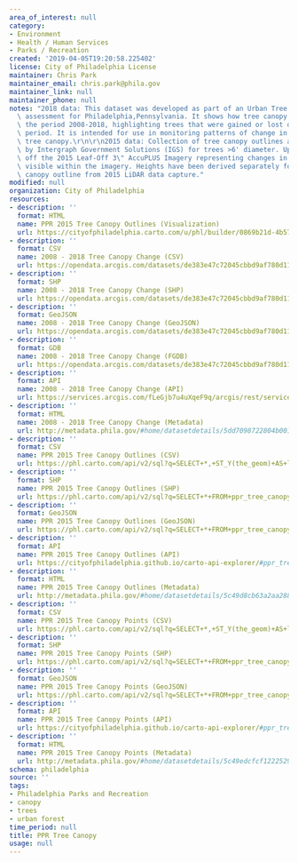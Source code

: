 ```yaml
---
area_of_interest: null
category:
- Environment
- Health / Human Services
- Parks / Recreation
created: '2019-04-05T19:20:58.225402'
license: City of Philadelphia License
maintainer: Chris Park
maintainer_email: chris.park@phila.gov
maintainer_link: null
maintainer_phone: null
notes: "2018 data: This dataset was developed as part of an Urban Tree Canopy (UTC)\
  \ assessment for Philadelphia,Pennsylvania. It shows how tree canopy changed during\
  \ the period 2008-2018, highlighting trees that were gained or lost during the 10-year\
  \ period. It is intended for use in monitoring patterns of change in Philadelphia,Pennsylvania\
  \ tree canopy.\r\n\r\n2015 data: Collection of tree canopy outlines and points generated\
  \ by Intergraph Government Solutions (IGS) for trees >6' diameter. Update generated\
  \ off the 2015 Leaf-Off 3\" AccuPLUS Imagery representing changes in tree canopy\
  \ visible within the imagery. Heights have been derived separately for each tree\
  \ canopy outline from 2015 LiDAR data capture."
modified: null
organization: City of Philadelphia
resources:
- description: ''
  format: HTML
  name: PPR 2015 Tree Canopy Outlines (Visualization)
  url: https://cityofphiladelphia.carto.com/u/phl/builder/0869b21d-4b57-4910-9bb4-46a0509d6f14/embed
- description: ''
  format: CSV
  name: 2008 - 2018 Tree Canopy Change (CSV)
  url: https://opendata.arcgis.com/datasets/de383e47c72045cbbd9af780d1117ff3_0.csv
- description: ''
  format: SHP
  name: 2008 - 2018 Tree Canopy Change (SHP)
  url: https://opendata.arcgis.com/datasets/de383e47c72045cbbd9af780d1117ff3_0.zip
- description: ''
  format: GeoJSON
  name: 2008 - 2018 Tree Canopy Change (GeoJSON)
  url: https://opendata.arcgis.com/datasets/de383e47c72045cbbd9af780d1117ff3_0.geojson
- description: ''
  format: GDB
  name: 2008 - 2018 Tree Canopy Change (FGDB)
  url: https://opendata.arcgis.com/datasets/de383e47c72045cbbd9af780d1117ff3_0.gdb
- description: ''
  format: API
  name: 2008 - 2018 Tree Canopy Change (API)
  url: https://services.arcgis.com/fLeGjb7u4uXqeF9q/arcgis/rest/services/TreeCanopyChange_2008_2018/FeatureServer/0/query?outFields=*&where=1%3D1
- description: ''
  format: HTML
  name: 2008 - 2018 Tree Canopy Change (Metadata)
  url: http://metadata.phila.gov/#home/datasetdetails/5dd7098722804b0016de910e/representationdetails/5dd7098822804b0016de9112/
- description: ''
  format: CSV
  name: PPR 2015 Tree Canopy Outlines (CSV)
  url: https://phl.carto.com/api/v2/sql?q=SELECT+*,+ST_Y(the_geom)+AS+lat,+ST_X(the_geom)+AS+lng+FROM+ppr_tree_canopy_outlines_2015&filename=ppr_tree_canopy_outlines_2015&format=csv&skipfields=cartodb_id,the_geom,the_geom_webmercator
- description: ''
  format: SHP
  name: PPR 2015 Tree Canopy Outlines (SHP)
  url: https://phl.carto.com/api/v2/sql?q=SELECT+*+FROM+ppr_tree_canopy_outlines_2015&filename=ppr_tree_canopy_outlines_2015&format=shp&skipfields=cartodb_id
- description: ''
  format: GeoJSON
  name: PPR 2015 Tree Canopy Outlines (GeoJSON)
  url: https://phl.carto.com/api/v2/sql?q=SELECT+*+FROM+ppr_tree_canopy_outlines_2015&filename=ppr_tree_canopy_outlines_2015&format=geojson&skipfields=cartodb_id
- description: ''
  format: API
  name: PPR 2015 Tree Canopy Outlines (API)
  url: https://cityofphiladelphia.github.io/carto-api-explorer/#ppr_tree_canopy_outlines_2015
- description: ''
  format: HTML
  name: PPR 2015 Tree Canopy Outlines (Metadata)
  url: http://metadata.phila.gov/#home/datasetdetails/5c49d8cb63a2aa28893742e6/representationdetails/5c49d8cc63a2aa28893742eb/
- description: ''
  format: CSV
  name: PPR 2015 Tree Canopy Points (CSV)
  url: https://phl.carto.com/api/v2/sql?q=SELECT+*,+ST_Y(the_geom)+AS+lat,+ST_X(the_geom)+AS+lng+FROM+ppr_tree_canopy_points_2015&filename=ppr_tree_canopy_points_2015&format=csv&skipfields=cartodb_id,the_geom,the_geom_webmercator
- description: ''
  format: SHP
  name: PPR 2015 Tree Canopy Points (SHP)
  url: https://phl.carto.com/api/v2/sql?q=SELECT+*+FROM+ppr_tree_canopy_points_2015&filename=ppr_tree_canopy_points_2015&format=shp&skipfields=cartodb_id
- description: ''
  format: GeoJSON
  name: PPR 2015 Tree Canopy Points (GeoJSON)
  url: https://phl.carto.com/api/v2/sql?q=SELECT+*+FROM+ppr_tree_canopy_points_2015&filename=ppr_tree_canopy_points_2015&format=geojson&skipfields=cartodb_id
- description: ''
  format: API
  name: PPR 2015 Tree Canopy Points (API)
  url: https://cityofphiladelphia.github.io/carto-api-explorer/#ppr_tree_canopy_points_2015
- description: ''
  format: HTML
  name: PPR 2015 Tree Canopy Points (Metadata)
  url: http://metadata.phila.gov/#home/datasetdetails/5c49edcfcf1222529a2e3b32/representationdetails/5c49edcfcf1222529a2e3b36?ref=ref%3Dview_280_search%253Dcanopy%2526view_280_page%253D1
schema: philadelphia
source: ''
tags:
- Philadelphia Parks and Recreation
- canopy
- trees
- urban forest
time_period: null
title: PPR Tree Canopy
usage: null
---
```

